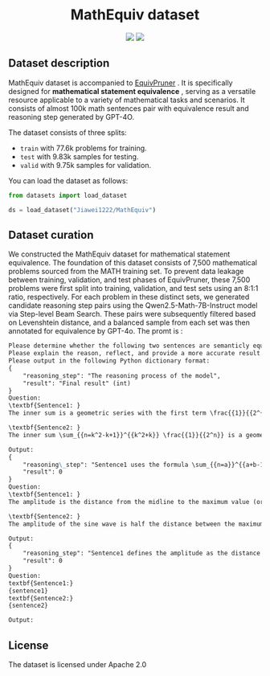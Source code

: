 <div align="center">
<h1> MathEquiv dataset</h1> 
</div>

<p align="center">
<a href="https://opensource.org/licenses/Apache-2.0">
  <img src="https://img.shields.io/badge/License-Apache_2.0-green.svg"></a> 
<a href="https://github.com/Lolo1222/EquivPruner/pulls">
    <img src="https://img.shields.io/badge/Contributions-welcome-blue.svg?style=flat"></a>
</p>

## Dataset description
MathEquiv dataset is accompanied to [EquivPruner](https://anonymous.4open.science/r/EquivPruner-2364/) . It is specifically designed for **mathematical statement equivalence** , serving as a versatile resource applicable to a variety of mathematical tasks and scenarios. It consists of almost 100k math sentences pair with equivalence result and reasoning step generated by GPT-4O.

The dataset consists of three splits:

- `train` with 77.6k problems for training.
- `test` with 9.83k samples for testing.
- `valid` with 9.75k samples for validation.

You can load the dataset as follows:

```python
from datasets import load_dataset

ds = load_dataset("Jiawei1222/MathEquiv")
```

## Dataset curation

We constructed the MathEquiv dataset for mathematical statement equivalence. The foundation of this dataset consists of 7,500 mathematical problems sourced from the MATH training set. To prevent data leakage between training, validation, and test phases of EquivPruner, these 7,500 problems were first split into training, validation, and test sets using an 8:1:1 ratio, respectively. For each problem in these distinct sets, we generated candidate reasoning step pairs using the Qwen2.5-Math-7B-Instruct model  via Step-level Beam Search. These pairs were subsequently filtered based on Levenshtein distance, and a balanced sample from each set was then annotated for equivalence by GPT-4o. The promt is :

```markdown
Please determine whether the following two sentences are semanticly equivalent, and return 0: Not equivalent at all; 1: May not be equivalent; 2: Can't judge; 3: May be equivalent; 4: Exactly equivalent.
Please explain the reason, reflect, and provide a more accurate result.
Please output in the following Python dictionary format:
{
    "reasoning_step": "The reasoning process of the model",
    "result": "Final result" (int)
}
Question:
\textbf{Sentence1: }
The inner sum is a geometric series with the first term \frac{{1}}{{2^{{k^2-k+1}}}} and common ratio \frac{{1}}{{2}}, and it has 2k terms. The sum of a geometric series is given by:\sum_{{n=a}}^{{a+b-1}} ar^n = a \frac{{1-r^b}}{{1-r}}

\textbf{Sentence2: }
The inner sum \sum_{{n=k^2-k+1}}^{{k^2+k}} \frac{{1}}{{2^n}} is a geometric series with the first term \frac{{1}}{{2^{{k^2-k+1}}}} and common ratio \frac{{1}}{{2}}, and it has 2k terms. The sum of a geometric series is given by:\sum_{{n=a}}^{{a+r-1}} ar^n = a \frac{{1-r^r}}{{1-r}}

Output:
{
    "reasoning\_step": "Sentence1 uses the formula \sum_{{n=a}}^{{a+b-1}} ar^n = a \frac{{1-r^b}}{{1-r}}, while Sentence2 uses \sum_{{n=a}}^{{a+r-1}} ar^n = a \frac{{1-r^r}}{{1-r}}. The variables and the structure of the formulas are different, which affects the semantic equivalence. Additionally, the limits of the summation in Sentence2 are explicitly given as \sum_{{n=k^2-k+1}}^{{k^2+k}} \frac{{1}}{{2^n}}, which is not present in Sentence1. These differences indicate that the sentences are not semantically equivalent.",
    "result": 0
}
Question:
\textbf{Sentence1: }
The amplitude is the distance from the midline to the maximum value (or the minimum value). Therefore, we can calculate the amplitude as follows:{{Amplitude}} = {{Maximum value}} - {{Midline}} = 3 - 1 = 2 Since the amplitude is |a|, we have:|a| = 2.  Since a is a positive constant, we conclude:a = 2

\textbf{Sentence2: }
The amplitude of the sine wave is half the distance between the maximum value and the minimum value. Therefore, we can calculate the amplitude as follows:{{Amplitude}} = \frac{{{{Maximum value}} - {{Minimum value}}}}{{2}} = \frac{{3 - (-1)}}{{2}} = \frac{{3 + 1}}{{2}} = \frac{{4}}{{2}} = 2 Since the amplitude is |a|, we have:|a| = 2. Since a is a positive constant, we conclude: a = 2

Output:
{
    "reasoning_step": "Sentence1 defines the amplitude as the distance from the midline to the maximum value, calculating it as ({{Amplitude}} = {{Maximum value}} - {{Midline}} = 3 - 1 = 2). Sentence2 defines the amplitude as half the distance between the maximum and minimum values, calculating it as {{Amplitude}} = \frac{{{{Maximum value}} - {{Minimum value}}}}{{2}} = \frac{{3 - (-1)}}{{2}} = 2). While both methods yield the same result (a = 2), the definitions and calculations are fundamentally different. This difference in methodology means the sentences are not semantically equivalent.",
    "result": 0
}
Question:
textbf{Sentence1:} 
{sentence1}
textbf{Sentence2:}
{sentence2}

Output:
```

## License

The dataset is licensed under Apache 2.0